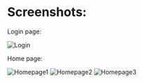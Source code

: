 <h1>Screenshots:</h1>
<p>Login page:</p>

![Login](../master/Screenshot1.png)

<p>Home page:</p>

![Homepage1](../master/Screenshot2.png)
![Homepage2](../master/Screenshot3.png)
![Homepage3](../master/Screenshot4.png)